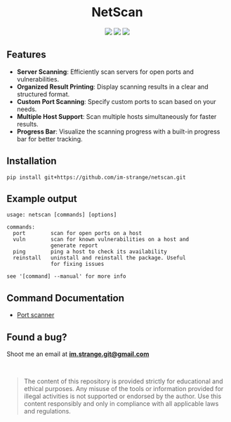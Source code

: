 <h1 align="center"> NetScan </h1>

 <p align="center">
 <img src="https://img.shields.io/badge/License-MIT-blue?style=for-the-badge">
 <img src="https://img.shields.io/badge/Netscan-1.2.0-red?style=for-the-badge">
 <img src="https://img.shields.io/badge/Python-3.11.1-blue?style=for-the-badge">
</p>

## Features
- **Server Scanning**: Efficiently scan servers for open ports and vulnerabilities.
- **Organized Result Printing**: Display scanning results in a clear and structured format.
- **Custom Port Scanning**: Specify custom ports to scan based on your needs.
- **Multiple Host Support**: Scan multiple hosts simultaneously for faster results.
- **Progress Bar**: Visualize the scanning progress with a built-in progress bar for better tracking.


## Installation
```
pip install git+https://github.com/im-strange/netscan.git
```

## Example output
```Usage
usage: netscan [commands] [options]

commands:
  port        scan for open ports on a host
  vuln        scan for known vulnerabilities on a host and
              generate report
  ping        ping a host to check its availability
  reinstall   uninstall and reinstall the package. Useful
              for fixing issues

see '[command] --manual' for more info
```

## Command Documentation
- [Port scanner](netscan/scripts/port_scanner/README.md)

## Found a bug?
Shoot me an email at **im.strange.git@gmail.com**

<br>

> The content of this repository is provided strictly for educational and ethical purposes. Any misuse of the tools or information provided for illegal activities is not supported or endorsed by the author. Use this content responsibly and only in compliance with all applicable laws and regulations.
